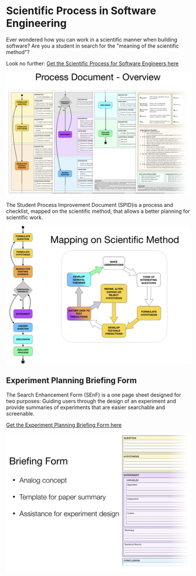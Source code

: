 # Scientific Process in Software Engineering

Ever wondered how you can work in a scientific manner when building software? Are you a student in search for the "meaning of the scientific method"?

Look no further: [Get the Scientific Process for Software Engineers here](https://github.com/teco-kit/Exp-SE/blob/master/Scientific%20Process%20for%20Software%20Engineering/Scientific%20Process%20for%20Software%20Engineering.pdf)

<img src="https://github.com/teco-kit/Exp-SE/raw/master/Documentation/img/process_overview.png">

The Student Process Improvement Document (SPID)is a process and checklist, mapped on the scientific method, that allows a better planning for scientific work.

<img src="https://github.com/teco-kit/Exp-SE/raw/master/Documentation/img/mapping_on_scientific_method.png">

## Experiment Planning Briefing Form
The Search Enhancement Form (SEnF) is a one page sheet designed for two purposes: Guiding users through the design of an experiment and provide summaries of experiments that are easier searchable and screenable.

[Get the Experiment Planning Briefing Form here](https://github.com/teco-kit/Exp-SE/blob/master/Experiment%20Planning%20Briefing%20Form/Experiment%20Planning%20Briefing%20Form.pdf)

<img src="https://github.com/teco-kit/Exp-SE/raw/master/Documentation/img/briefing_form.png">
